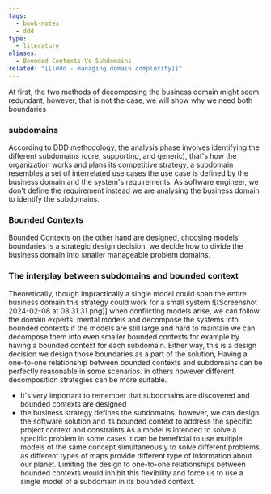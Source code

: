 ```yaml
---
tags:
  - book-notes
  - ddd
type:
  - literature
aliases:
  - Bounded Contexts Vs Subdomains
related: "[[lddd - managing domain complexity]]"
---
```

 

At first, the two methods of decomposing the business domain might seem redundant, however, that is not the case, we will show why we need both boundaries 

### subdomains 
According to DDD methodology, the analysis phase involves identifying the different subdomains (core, supporting, and generic), that's how the organization works and plans its competitive strategy, a subdomain resembles a set of interrelated use cases the use case is defined by the business domain and the system's requirements. As software engineer, we don't define the requirement instead we are analysing the business domain to identify the subdomains. 
### Bounded Contexts

Bounded Contexts on the other hand are designed, choosing models' boundaries is a strategic design decision. we decide how to divide the business domain into smaller manageable problem domains. 

### The interplay between subdomains and bounded context 

Theoretically, though impractically a single model could span the entire business domain this strategy could work for a small system
![[Screenshot 2024-02-08 at 08.31.31.png]]
when conflicting models arise, we can follow the domain experts' mental models and decompose the systems into bounded contexts
if the models are still large and hard to maintain we can decompose them into even smaller bounded contexts for example by having a bounded context for each subdomain.
Either way, this is a design decision we design those boundaries as a part of the solution, Having a one-to-one relationship between bounded contexts and subdomains can be perfectly reasonable in some scenarios. in others however different decomposition strategies can be more suitable.

- It's very important to remember that subdomains are discovered and bounded contexts are designed 
- the business strategy defines the subdomains. 
however, we can design the software solution and its bounded context to address the specific project context and constraints As a model is intended to solve a specific problem in some cases it can be beneficial to use multiple models of the same concept simultaneously to solve different problems, as different types of maps provide different type of information about our planet.
Limiting the design to one-to-one relationships between bounded contexts would inhibit this flexibility and force us to use a single model of a subdomain in its bounded context.

